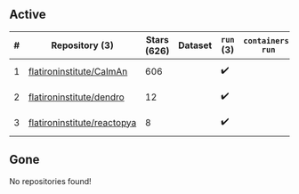 ## Active
| # | Repository (3) | Stars (626) | Dataset | `run` (3) | `containers-run` | Last Modified |
| --- | --- | --- | --- | --- | --- | --- |
| 1 | [flatironinstitute/CaImAn](https://github.com/flatironinstitute/CaImAn) | 606 |  | :heavy_check_mark: |  | 2024-05-16 15:54:03+00:00 |
| 2 | [flatironinstitute/dendro](https://github.com/flatironinstitute/dendro) | 12 |  | :heavy_check_mark: |  | 2024-05-16 11:34:38+00:00 |
| 3 | [flatironinstitute/reactopya](https://github.com/flatironinstitute/reactopya) | 8 |  | :heavy_check_mark: |  | 2020-07-07 08:34:24+00:00 |

## Gone
No repositories found!
